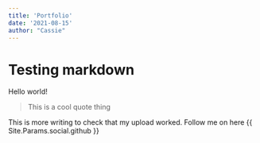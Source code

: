 ```yaml
---
title: 'Portfolio'
date: '2021-08-15'
author: "Cassie"
---
```


# Testing markdown
Hello world!

> This is a cool quote thing

This is more writing to check that my upload worked.
 Follow me on here {{ Site.Params.social.github }}